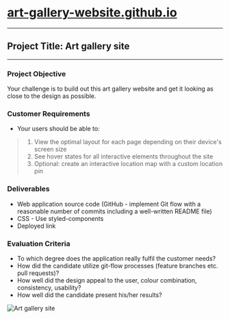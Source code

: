 # [art-gallery-website.github.io](https://www.art-gallery-website.github.io)
---
## Project Title: Art gallery site 
---

### Project Objective 
Your challenge is to build out this art gallery website and get it looking as close to the design as possible. 

### Customer Requirements 
* Your users should be able to: 
> 1. View the optimal layout for each page depending on their device's screen size 
> 2. See hover states for all interactive elements throughout the site 
> 3. Optional: create an interactive location map with a custom location pin  

### Deliverables 
 * Web application source code (GitHub - implement Git flow with a reasonable number of commits including a well-written README file) 
 * CSS - Use styled-components 
 * Deployed link  
 
### Evaluation Criteria 
 * To which degree does the application really fulfil the customer needs?
 *  How did the candidate utilize git-flow processes (feature branches etc. pull requests)? 
 *  How well did the design appeal to the user, colour combination, consistency, usability? 
 *  How well did the candidate present his/her results?


![Art gallery site](image.jpg)

